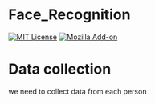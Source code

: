 # Face_Recognition  
[![MIT License](https://img.shields.io/badge/License-MIT-green.svg)](https://pypi.org/project/opencv-python/)
[![Mozilla Add-on](https://img.shields.io/amo/dw/dustman)](https://pypi.org/project/opencv-python/)
# Data collection
we need to collect data from each person
 
